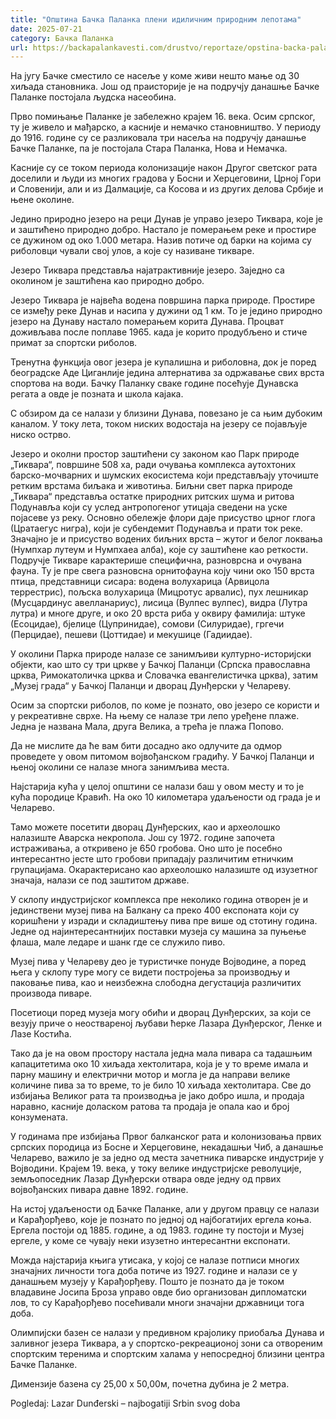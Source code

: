 ```yaml
---
title: "Општина Бачка Паланка плени идиличним природним лепотама"
date: 2025-07-21
category: Бачка Паланка
url: https://backapalankavesti.com/drustvo/reportaze/opstina-backa-palanka-pleni-idilicnim-prirodnim-lepotama/
---
```


На југу Бачке сместило се насеље у коме живи нешто мање од 30 хиљада становника. Још од праисторије је на подручју данашње Бачке Паланке постојала људска насеобина.

Прво помињање Паланке је забележно крајем 16. века. Осим српског, ту је живело и мађарско, а касније и немачко становништво. У периоду до 1916. године су се разликовала три насеља на подручју данашње Бачке Паланке, па је постојала Стара Паланка, Нова и Немачка.

Касније су се током периода колонизације након Другог светског рата доселили и људи из многих градова у Босни и Херцеговини, Црној Гори и Словенији, али и из Далмације, са Косова и из других делова Србије и њене околине.

Једино природно језеро на реци Дунав је управо језеро Тиквара, које је и заштићено природно добро. Настало је померањем реке и простире се дужином од око 1.000 метара. Назив потиче од барки на којима су риболовци чували свој улов, а које су називане тикваре.

Језеро Тиквара представља најатрактивније језеро. Заједно са околином је заштићена као природно добро.

Језеро Тиквара је највећа водена површина парка природе. Простире се између реке Дунав и насипа у дужини од 1 км. То је једино природно језеро на Дунаву настало померањем корита Дунава. Процват доживљава после поплаве 1965. када је корито продубљено и стиче примат за спортски риболов.

Тренутна функција овог језера је купалишна и риболовна, док је поред београдске Аде Циганлије једина алтернатива за одржавање свих врста спортова на води. Бачку Паланку сваке године посећује Дунавска регата а овде је позната и школа кајака.

С обзиром да се налази у близини Дунава, повезано је са њим дубоким каналом. У току лета, током ниских водостаја на језеру се појављује ниско острво.

Језеро и околни простор заштићени су законом као Парк природе „Тиквара“, површине 508 ха, ради очувања комплекса аутохтоних барско-мочварних и шумских екосистема који представљају уточиште ретким врстама биљака и животиња. Биљни свет парка природе „Тиквара“ представља остатке природних ритских шума и ритова Подунавља који су услед антропогеног утицаја сведени на уске појасеве уз реку. Основно обележје флори даје присуство црног глога (Цратаегус нигра), који је субендемит Подунавља и прати ток реке. Значајно је и присуство водених биљних врста – жутог и белог локвања (Нумпхар лутеум и Нyмпхаеа алба), које су заштићене као реткости. Подручје Тикваре карактерише специфична, разноврсна и очувана фауна. Ту је пре свега разновсна орнитофауна коју чини око 150 врста птица, представници сисара: водена волухарица (Арвицола террестрис), пољска волухарица (Мицротус арвалис), пух лешникар (Мусцардинус авелланариус), лисица (Вулпес вулпес), видра (Лутра лутра) и многе друге, и око 20 врста риба у оквиру фамилија: штуке (Есоцидае), бјелице (Цyпринидае), сомови (Силуридае), гргечи (Перцидае), пешеви (Цоттидае) и мекушице (Гадиидае).

У околини Парка природе налазе се занимљиви културно-историјски објекти, као што су три цркве у Бачкој Паланци (Српска православна црква, Римокатоличка црква и Словачка евангелистичка црква), затим „Музеј града“ у Бачкој Паланци и дворац Дунђерски у Челареву.

Осим за спортски риболов, по коме је познато, ово језеро се користи и у рекреативне сврхе. На њему се налазе три лепо уређене плаже. Једна је названа Мала, друга Велика, а трећа је плажа Попово.

Да не мислите да ће вам бити досадно ако одлучите да одмор проведете у овом питомом војвођанском градићу. У Бачкој Паланци и њеној околини се налазе многа занимљива места.

Најстарија кућа у целој општини се налази баш у овом месту и то је кућа породице Кравић. На око 10 километара удаљености од града је и Челарево.

Тамо можете посетити дворац Дунђерских, као и археолошко налазиште Аварска некропола. Још су 1972. године започета истраживања, а откривено је 650 гробова. Оно што је посебно интересантно јесте што гробови припадају различитим етничким групацијама. Окарактерисано као археолошко налазиште од изузетног значаја, налази се под заштитом државе.

У склопу индустријског комплекса пре неколико година отворен је и јединствени музеј пива на Балкану са преко 400 експоната који су коришћени у изради и складиштењу пива пре више од стотину година. Једне од најинтересантнијих поставки музеја су машина за пуњење флаша, мале ледаре и шанк где се служило пиво.

Музеј пива у Челареву део је туристичке понуде Војводине, а поред њега у склопу туре могу се видети постројења за производњу и паковање пива, као и неизбежна слободна дегустација различитих производа пиваре.

Посетиоци поред музеја могу обићи и дворац Дунђерских, за који се везују приче о неоствареној љубави ћерке Лазара Дунђерског, Ленке и Лазе Костића.

Тако да је на овом простору настала једна мала пивара са тадашњим капацитетима око 10 хиљада хектолитара, која је у то време имала и парну машину и електрични мотор и могла је да направи велике количине пива за то време, то је било 10 хиљада хектолитара. Све до избијања Великог рата та производња је јако добро ишла, и продаја наравно, касније доласком ратова та продаја је опала као и број конзумената.

У годинама пре избијања Првог балканског рата и колонизовања првих српских породица из Босне и Херцеговине, некадашњи Чиб, а данашње Челарево, важило је за једно од места зачетника пиварске индустрије у Војводини. Крајем 19. века, у току велике индустријске револуције, земљопоседник Лазар Дунђерски отвара овде једну од првих војвођанских пивара давне 1892. године.

На истој удаљености од Бачке Паланке, али у другом правцу се налази и Карађорђево, које је познато по једној од најбогатијих ергела коња. Ергела постоји од 1885. године, а од 1983. године ту постоји и Музеј ергеле, у коме се чувају неки изузетно интересантни експонати.

Можда најстарија књига утисака, у којој се налазе потписи многих значајних личности тога доба потиче из 1927. године и налази се у данашњем музеју у Карађорђеву. Пошто је познато да је током владавине Јосипа Броза управо овде био организован дипломатски лов, то су Карађорђево посећивали многи значајни државници тога доба.

Олимпијски базен се налази у предивном крајолику приобаља Дунава и заливног језера Тиквара, а у спортско-рекреационој зони са отвореним спортским теренима и спортским халама у непосредној близини центра Бачке Паланке.

Димензије базена су 25,00 x 50,00м, почетна дубина је 2 метра.

Pogledaj: Lazar Dunđerski – najbogatiji Srbin svog doba

